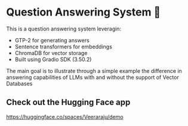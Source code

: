 # Question Answering System 🤖

This is a question answering system leveragin:

- GTP-2 for generating answers
- Sentence transformers for embeddings
- ChromaDB for vector storage
- Built using Gradio SDK (3.50.2)

The main goal is to illustrate through a simple example the difference in answering capabilities of LLMs with and without the support of Vector Databases

## Check out the Hugging Face app

https://huggingface.co/spaces/Veeraraju/demo

